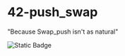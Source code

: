 # 42-push_swap
"Because Swap_push isn't as natural"

![Static Badge](https://img.shields.io/badge/Score-98-green?style=for-the-badge&logo=42)

